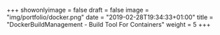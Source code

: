 +++
showonlyimage = false
draft = false
image = "img/portfolio/docker.png"
date = "2019-02-28T19:34:33+01:00"
title = "DockerBuildManagement - Build Tool For Containers"
weight = 5
+++